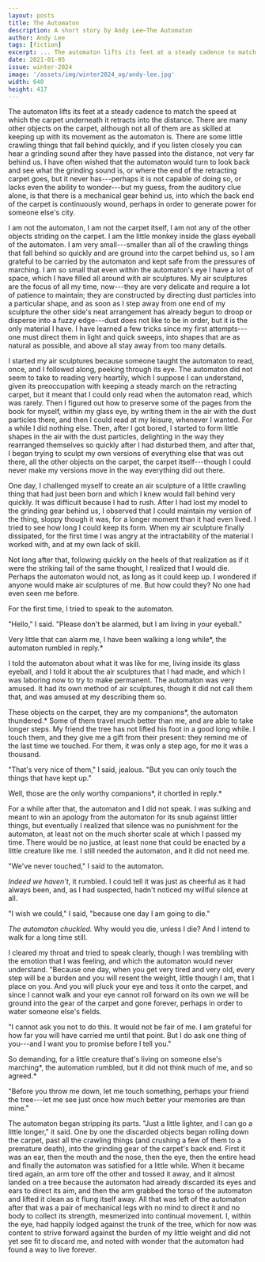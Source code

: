 ```yaml
---
layout: posts
title: The Automaton
description: A short story by Andy Lee—The Automaton
author: Andy Lee
tags: [fiction]
excerpt: ... The automaton lifts its feet at a steady cadence to match the speed at which the carpet underneath it retracts ...
date: 2021-01-05
issue: winter-2024
image: '/assets/img/winter2024_og/andy-lee.jpg'
width: 640
height: 417
---
```


The automaton lifts its feet at a steady cadence to match the speed at
which the carpet underneath it retracts into the distance. There are
many other objects on the carpet, although not all of them are as
skilled at keeping up with its movement as the automaton is. There are
some little crawling things that fall behind quickly, and if you listen
closely you can hear a grinding sound after they have passed into the
distance, not very far behind us. I have often wished that the automaton
would turn to look back and see what the grinding sound is, or where the
end of the retracting carpet goes, but it never has---perhaps it is not
capable of doing so, or lacks even the ability to wonder---but my guess,
from the auditory clue alone, is that there is a mechanical gear behind
us, into which the back end of the carpet is continuously wound, perhaps
in order to generate power for someone else's city.

I am not the automaton, I am not the carpet itself, I am not any of the
other objects striding on the carpet. I am the little monkey inside the
glass eyeball of the automaton. I am very small---smaller than all of
the crawling things that fall behind so quickly and are ground into the
carpet behind us, so I am grateful to be carried by the automaton and
kept safe from the pressures of marching. I am so small that even within
the automaton's eye I have a lot of space, which I have filled all
around with air sculptures. My air sculptures are the focus of all my
time, now---they are very delicate and require a lot of patience to
maintain; they are constructed by directing dust particles into a
particular shape, and as soon as I step away from one end of my
sculpture the other side's neat arrangement has already begun to droop
or disperse into a fuzzy edge---dust does not like to be in order, but
it is the only material I have. I have learned a few tricks since my
first attempts---one must direct them in light and quick sweeps, into
shapes that are as natural as possible, and above all stay away from too
many details.

I started my air sculptures because someone taught the automaton to
read, once, and I followed along, peeking through its eye. The automaton
did not seem to take to reading very heartily, which I suppose I can
understand, given its preoccupation with keeping a steady march on the
retracting carpet, but it meant that I could only read when the
automaton read, which was rarely. Then I figured out how to preserve
some of the pages from the book for myself, within my glass eye, by
writing them in the air with the dust particles there, and then I could
read at my leisure, whenever I wanted. For a while I did nothing else.
Then, after I got bored, I started to form little shapes in the air with
the dust particles, delighting in the way they rearranged themselves so
quickly after I had disturbed them, and after that, I began trying to
sculpt my own versions of everything else that was out there, all the
other objects on the carpet, the carpet itself---though I could never
make my versions move in the way everything did out there.

One day, I challenged myself to create an air sculpture of a little
crawling thing that had just been born and which I knew would fall
behind very quickly. It was difficult because I had to rush. After I had
lost my model to the grinding gear behind us, I observed that I could
maintain my version of the thing, sloppy though it was, for a longer
moment than it had even lived. I tried to see how long I could keep its
form. When my air sculpture finally dissipated, for the first time I was
angry at the intractability of the material I worked with, and at my own
lack of skill.

Not long after that, following quickly on the heels of that realization
as if it were the striking tail of the same thought, I realized that I
would die. Perhaps the automaton would not, as long as it could keep up.
I wondered if anyone would make air sculptures of me. But how could
they? No one had even seen me before.

For the first time, I tried to speak to the automaton.

"Hello," I said. "Please don't be alarmed, but I am living in your
eyeball."

Very little that can alarm me, I have been walking a long while*, the
automaton rumbled in reply.*

I told the automaton about what it was like for me, living inside its
glass eyeball, and I told it about the air sculptures that I had made,
and which I was laboring now to try to make permanent. The automaton was
very amused. It had its own method of air sculptures, though it did not
call them that, and was amused at my describing them so.

These objects on the carpet, they are my companions*, the automaton
thundered.* Some of them travel much better than me, and are able to
take longer steps. My friend the tree has not lifted his foot in a good
long while. I touch them, and they give me a gift from their present:
they remind me of the last time we touched. For them, it was only a step
ago, for me it was a thousand.

"That's very nice of them," I said, jealous. "But you can only touch the
things that have kept up."

Well, those are the only worthy companions*, it chortled in reply.*

For a while after that, the automaton and I did not speak. I was sulking
and meant to win an apology from the automaton for its snub against
littler things, but eventually I realized that silence was no punishment
for the automaton, at least not on the much shorter scale at which I
passed my time. There would be no justice, at least none that could be
enacted by a little creature like me. I still needed the automaton, and
it did not need me.

"We've never touched," I said to the automaton.

*Indeed we haven't*, it rumbled. I could tell it was just as cheerful as
it had always been, and, as I had suspected, hadn't noticed my willful
silence at all.

"I wish we could," I said, "because one day I am going to die."

*The automaton chuckled.* Why would you die, unless I die? And I intend
to walk for a long time still.

I cleared my throat and tried to speak clearly, though I was trembling
with the emotion that I was feeling, and which the automaton would never
understand. "Because one day, when you get very tired and very old,
every step will be a burden and you will resent the weight, little
though I am, that I place on you. And you will pluck your eye and toss
it onto the carpet, and since I cannot walk and your eye cannot roll
forward on its own we will be ground into the gear of the carpet and
gone forever, perhaps in order to water someone else's fields.

"I cannot ask you not to do this. It would not be fair of me. I am
grateful for how far you will have carried me until that point. But I do
ask one thing of you---and I want you to promise before I tell you."

So demanding, for a little creature that's living on someone else's
marching*, the automation rumbled, but it did not think much of me, and
so agreed.*

"Before you throw me down, let me touch something, perhaps your friend
the tree---let me see just once how much better your memories are than
mine."

The automaton began stripping its parts. "Just a little lighter, and I
can go a little longer," it said. One by one the discarded objects began
rolling down the carpet, past all the crawling things (and crushing a
few of them to a premature death), into the grinding gear of the
carpet's back end. First it was an ear, then the mouth and the nose,
then the eye, then the entire head and finally the automaton was
satisfied for a little while. When it became tired again, an arm tore
off the other and tossed it away, and it almost landed on a tree because
the automaton had already discarded its eyes and ears to direct its aim,
and then the arm grabbed the torso of the automaton and lifted it clean
as it flung itself away. All that was left of the automaton after that
was a pair of mechanical legs with no mind to direct it and no body to
collect its strength, mesmerized into continual movement. I, within the
eye, had happily lodged against the trunk of the tree, which for now was
content to strive forward against the burden of my little weight and did
not yet see fit to discard me, and noted with wonder that the automaton
had found a way to live forever.

